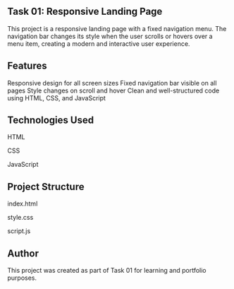 ## Task 01: Responsive Landing Page
This project is a responsive landing page with a fixed navigation menu. The navigation bar changes its style when the user scrolls or hovers over a menu item, creating a modern and interactive user experience.

## Features
Responsive design for all screen sizes
Fixed navigation bar visible on all pages
Style changes on scroll and hover
Clean and well-structured code using HTML, CSS, and JavaScript
## Technologies Used
HTML

CSS

JavaScript
## Project Structure
   index.html
   
   style.css
   
   script.js
## Author
This project was created as part of Task 01 for learning and portfolio purposes.
